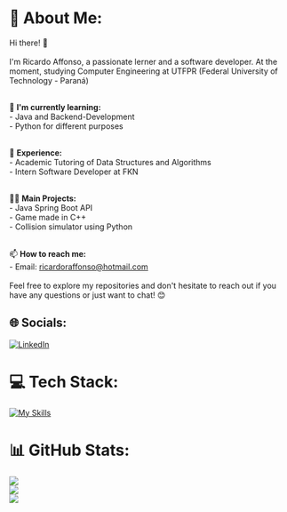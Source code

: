 # 📝 About Me:
Hi there! 👋<br><br>I'm Ricardo Affonso, a passionate lerner and a software developer. At the moment, studying Computer Engineering at UTFPR (Federal University of Technology - Paraná)<br><br>

🌱 **I'm currently learning:**<br>- Java and Backend-Development <br>- Python for different purposes<br><br>

💼 **Experience:**<br>- Academic Tutoring of Data Structures and Algorithms 
                  <br>- Intern Software Developer at FKN 
                  <br> <br>
                  
👨‍💻 **Main Projects:**<br>- Java Spring Boot API
                     <br>- Game made in C++
                     <br>- Collision simulator using Python
                     <br><br>
                
📫 **How to reach me:**<br>- Email: ricardoraffonso@hotmail.com<br><br>
Feel free to explore my repositories and don't hesitate to reach out if you have any questions or just want to chat! 😊

## 🌐 Socials:
[![LinkedIn](https://skillicons.dev/icons?i=linkedin)](https://linkedin.com/in/ricardo-affonso0607) 

# 💻 Tech Stack:
[![My Skills](https://skillicons.dev/icons?i=java,spring,cpp,c,python,js,php)](https://skillicons.dev)

# 📊 GitHub Stats:
![](https://github-readme-stats.vercel.app/api?username=RicardoAffonso0607&theme=tokyonight&hide_border=true&include_all_commits=false&count_private=false)<br/>
![](https://github-readme-streak-stats.herokuapp.com/?user=RicardoAffonso0607&theme=tokyonight&hide_border=true)<br/>
![](https://github-readme-stats.vercel.app/api/top-langs/?username=RicardoAffonso0607&theme=tokyonight&hide_border=true&include_all_commits=false&count_private=false&layout=compact)

<!-- Proudly created with GPRM ( https://gprm.itsvg.in ) -->
